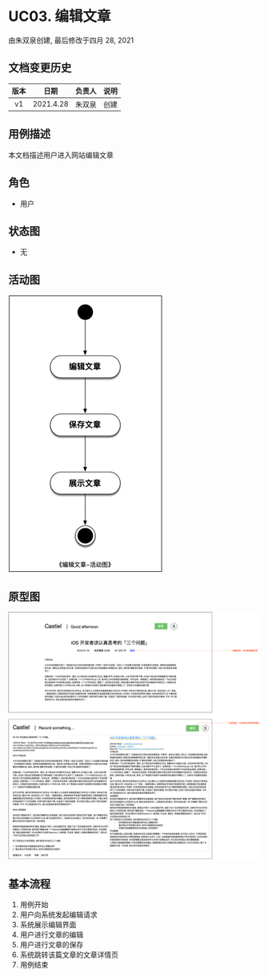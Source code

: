 # UC03. 编辑文章

由朱双泉创建, 最后修改于四月 28, 2021

## 文档变更历史

| 版本 |   日期    | 负责人 | 说明 |
| :--: | :-------: | :----: | :--: |
|  v1  | 2021.4.28 | 朱双泉 | 创建 |

## 用例描述

本文档描述用户进入网站编辑文章

## 角色

- 用户

## 状态图

- 无

## 活动图

![](./img/1.png)

## 原型图

![](./img/2.png)

## 基本流程

1. 用例开始
2. 用户向系统发起编辑请求
3. 系统展示编辑界面
4. 用户进行文章的编辑
5. 用户进行文章的保存
6. 系统跳转该篇文章的文章详情页
7. 用例结束
